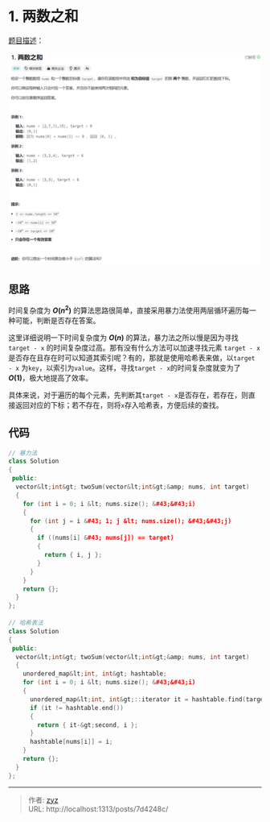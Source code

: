 # 1. 两数之和


[题目描述](https://leetcode.cn/problems/two-sum/description/?envType=study-plan-v2&amp;envId=top-100-liked)：

![图1](/PostsImgs/LeetCode/1/question.png)

## 思路

时间复杂度为 **$O(n^2)$** 的算法思路很简单，直接采用暴力法使用两层循环遍历每一种可能，判断是否存在答案。

这里详细说明一下时间复杂度为 **$O(n)$** 的算法，暴力法之所以慢是因为寻找 `target - x` 的时间复杂度过高。那有没有什么方法可以加速寻找元素 `target - x` 是否存在且存在时可以知道其索引呢？有的，那就是使用哈希表来做，以`target - x` 为`key`，以索引为`value`。这样，寻找`target - x`的时间复杂度就变为了 **$O(1)$**，极大地提高了效率。

具体来说，对于遍历的每个元素，先判断其`target - x`是否存在，若存在，则直接返回对应的下标；若不存在，则将`x`存入哈希表，方便后续的查找。

## 代码

```cpp
// 暴力法
class Solution
{
 public:
  vector&lt;int&gt; twoSum(vector&lt;int&gt;&amp; nums, int target)
  {
    for (int i = 0; i &lt; nums.size(); &#43;&#43;i)
    {
      for (int j = i &#43; 1; j &lt; nums.size(); &#43;&#43;j)
      {
        if ((nums[i] &#43; nums[j]) == target)
        {
          return { i, j };
        }
      }
    }
    return {};
  }
};

// 哈希表法
class Solution
{
 public:
  vector&lt;int&gt; twoSum(vector&lt;int&gt;&amp; nums, int target)
  {
    unordered_map&lt;int, int&gt; hashtable;
    for (int i = 0; i &lt; nums.size(); &#43;&#43;i)
    {
      unordered_map&lt;int, int&gt;::iterator it = hashtable.find(target - nums[i]);
      if (it != hashtable.end())
      {
        return { it-&gt;second, i };
      }
      hashtable[nums[i]] = i;
    }
    return {};
  }
};
```


---

> 作者: [zyz](https://github.com/YouZhiZheng)  
> URL: http://localhost:1313/posts/7d4248c/  

